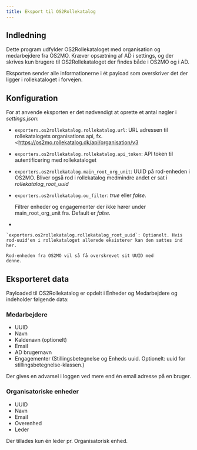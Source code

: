 ```yaml
---
title: Eksport til OS2Rollekatalog
---
```


## Indledning

Dette program udfylder OS2Rollekataloget med organisation og
medarbejdere fra OS2MO. Kræver opsætning af AD i settings, og der
skrives kun brugere til OS2Rollekataloget der findes både i OS2MO og i
AD.

Eksporten sender alle informationerne i ét payload som overskriver det
der ligger i rollekataloget i forvejen.

## Konfiguration

For at anvende eksporten er det nødvendigt at oprette et antal nøgler i
*settings.json*:

-   `exporters.os2rollekatalog.rollekatalog.url`: URL adressen til
    rollekatalogets organisations api, fx.
    <https://os2mo.rollekatalog.dk/api/organisation/v3

-   `exporters.os2rollekatalog.rollekatalog.api_token`: API token til
    autentificering med rollekataloget

-   `exporters.os2rollekatalog.main_root_org_unit`: UUID på
    rod-enheden i OS2MO. Bliver også rod i rollekatalog medmindre
    andet er sat i *rollekatalog_root_uuid*

-   `exporters.os2rollekatalog.ou_filter`: *true* eller *false*.

    Filtrer enheder og engagementer der ikke hører under
    main_root_org_unit fra. Default er *false*.

-

    `exporters.os2rollekatalog.rollekatalog_root_uuid`: Optionelt. Hvis rod-uuid'en i rollekataloget allerede eksisterer kan den sættes ind her.

    Rod-enheden fra OS2MO vil så få overskrevet sit UUID med
    denne.

## Eksporteret data

Payloaded til OS2Rollekatalog er opdelt i Enheder og Medarbejdere og
indeholder følgende data:

### Medarbejdere

-   UUID
-   Navn
-   Kaldenavn (optionelt)
-   Email
-   AD brugernavn
-   Engagementer (Stillingsbetegnelse og Enheds uuid. Optionelt: uuid for stillingsbetegnelse-klassen.)

Der gives en advarsel i loggen ved mere end én email adresse på en
bruger.

### Organisatoriske enheder

-   UUID
-   Navn
-   Email
-   Overenhed
-   Leder

Der tillades kun én leder pr. Organisatorisk enhed.
